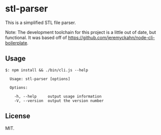 # stl-parser

This is a simplified STL file parser.

Note: The development toolchain for this project is a little out of date, but functional. It was based off of https://github.com/jeremyckahn/node-cli-boilerplate.

## Usage

```
$: npm install && ./bin/cli.js --help

  Usage: stl-parser [options]

  Options:

    -h, --help     output usage information
    -V, --version  output the version number
```

## License

MIT.
